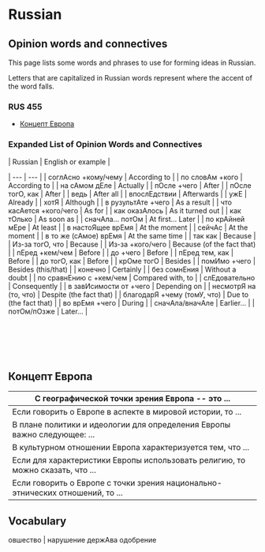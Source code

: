 # Russian

## Opinion words and connectives
This page lists some words and phrases to use for forming ideas in Russian.

Letters that are capitalized in Russian words represent where the accent of the word falls.

### RUS 455
* [Концепт Европа](#concept_of_europe)


### Expanded List of Opinion Words and Connectives

| Russian | English or example |

| --- | --- |
| соглАсно +кому/чему | According to |
| по словАм +кого | According to |
| на сАмом дЕле | Actually |
| пОсле +чего | After |
| пОсле тогО, как | After |
| ведь | After all |
| впослЕдствии | Afterwards |
| ужЕ | Already |
| хотЯ | Although |
| в рузультАте +чего | As a result |
| что касАется +кого/чего | As for |
| как оказАлось | As it turned out |
| как тОлько | As soon as |
| сначАла... потОм | At first... Later |
| по крАйней мЕре | At least |
| в настоЯщее врЕмя | At the moment |
| сейчАс | At the moment |
| в то же (сАмое) врЕмя | At the same time |
| так как | Because |
| Из-за тогО, что | Because |
| Из-за +кого/чего | Because (of the fact that) |
| пЕред +кем/чем | Before |
| до +чего | Before |
| пЕред тем, как | Before |
| до тогО, как | Before |
| крОме тогО | Besides |
| помИмо +чего | Besides (this/that) |
| конечно | Certainly |
| без сомнЕния | Without a doubt |
| по сравнЕнию с +кем/чем | Compared with, to |
| слЕдовательно | Consequently |
| в завИсимости от +чего | Depending on |
| несмотрЯ на (то, что) | Despite (the fact that) |
| благодарЯ +чему (томУ, что) | Due to (the fact that) |
| во врЕмя +чего | During |
| сначАла/вначАле | Earlier... |
| потОм/пОзже | Later... |

<br /><br /><br /><br />

## Концепт Европа<a name="concept_of_europe"></a>

| С географической точки зрения Европа -- это ... |
| --- |
| Если говорить о Европе в аспекте в мировой истории, то ... |
| В плане политики и идеологии для определения Европы важно следующее: ... |
| В культурном отношении Европа характеризуется тем, что ... |
| Если для характеристики Европы использовать религию, то можно сказать, что ... |
| Если говорить о Европе с точки зрения национально-этнических отношений, то ... |

## Vocabulary

овшество | 
нарушение 
держАва
одобрение

